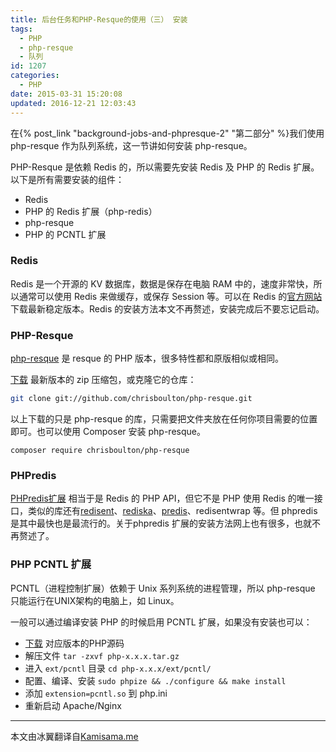 ```yaml
---
title: 后台任务和PHP-Resque的使用（三） 安装
tags:
  - PHP
  - php-resque
  - 队列
id: 1207
categories:
  - PHP
date: 2015-03-31 15:20:08
updated: 2016-12-21 12:03:43
---
```


在{% post_link "background-jobs-and-phpresque-2" "第二部分" %}我们使用 php-resque 作为队列系统，这一节讲如何安装 php-resque。

PHP-Resque 是依赖 Redis 的，所以需要先安装 Redis 及 PHP 的 Redis 扩展。以下是所有需要安装的组件：

*   Redis
*   PHP 的 Redis 扩展（php-redis）
*   php-resque
*   PHP 的 PCNTL 扩展

### Redis

Redis 是一个开源的 KV 数据库，数据是保存在电脑 RAM 中的，速度非常快，所以通常可以使用 Redis 来做缓存，或保存 Session 等。可以在 Redis 的[官方网站](http://redis.io/)下载最新稳定版本。Redis 的安装方法本文不再赘述，安装完成后不要忘记启动。

### PHP-Resque

[php-resque](https://github.com/chrisboulton/php-resque) 是 resque 的 PHP 版本，很多特性都和原版相似或相同。

[下载](https://github.com/chrisboulton/php-resque/zipball/master) 最新版本的 zip 压缩包，或克隆它的仓库：

```bash
git clone git://github.com/chrisboulton/php-resque.git
```

以上下载的只是 php-resque 的库，只需要把文件夹放在任何你项目需要的位置即可。也可以使用 Composer 安装 php-resque。

```shell
composer require chrisboulton/php-resque
```

### PHPredis

[PHPredis扩展](https://github.com/nicolasff/phpredis) 相当于是 Redis 的 PHP API，但它不是 PHP 使用 Redis 的唯一接口，类似的库还有[redisent](https://github.com/jdp/redisent)、[rediska](http://rediska.geometria-lab.net/)、[predis](https://github.com/nrk/predis)、redisentwrap 等。但 phpredis 是其中最快也是最流行的。关于phpredis 扩展的安装方法网上也有很多，也就不再赘述了。

### PHP PCNTL 扩展

PCNTL（进程控制扩展）依赖于 Unix 系列系统的进程管理，所以 php-resque 只能运行在UNIX架构的电脑上，如 Linux。

一般可以通过编译安装 PHP 的时候启用 PCNTL 扩展，如果没有安装也可以：

*   [下载](http://www.php.net/downloads.php) 对应版本的PHP源码
*   解压文件
	`tar -zxvf php-x.x.x.tar.gz`
*   进入 `ext/pcntl` 目录
	`cd php-x.x.x/ext/pcntl/`
*   配置、编译、安装 
		`sudo phpize && ./configure && make install`
*   添加 `extension=pcntl.so` 到 php.ini
*   重新启动 Apache/Nginx

---

本文由冰翼翻译自[Kamisama.me](http://www.kamisama.me/2012/10/09/background-jobs-with-php-and-resque-part-3-installation)


